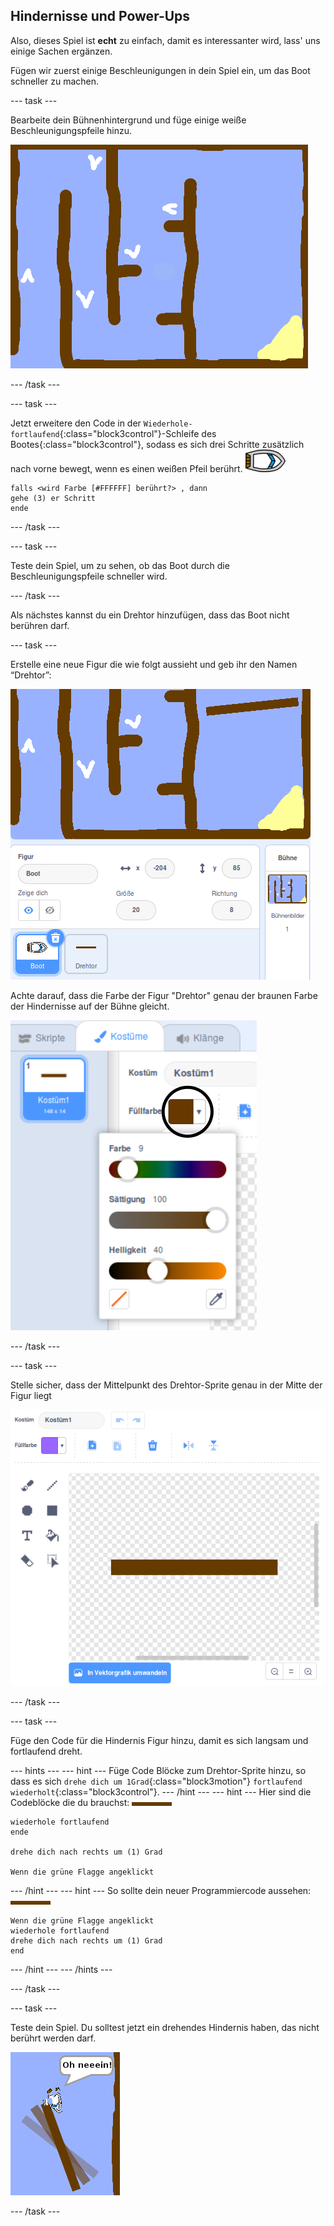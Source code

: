 ## Hindernisse und Power-Ups

Also, dieses Spiel ist **echt** zu einfach, damit es interessanter wird, lass' uns einige Sachen ergänzen.

Fügen wir zuerst einige Beschleunigungen in dein Spiel ein, um das Boot schneller zu machen.

--- task ---

Bearbeite dein Bühnenhintergrund und füge einige weiße Beschleunigungspfeile hinzu.

![Screenshot](images/boat-boost.png)

--- /task ---

--- task ---

Jetzt erweitere den Code in der `Wiederhole-fortlaufend`{:class="block3control"}-Schleife des Bootes{:class="block3control"}, sodass es sich drei Schritte zusätzlich nach vorne bewegt, wenn es einen weißen Pfeil berührt. ![Boot-Figur](images/boat_resize.png)

```blocks3
falls <wird Farbe [#FFFFFF] berührt?> , dann
gehe (3) er Schritt
ende
```

--- /task ---

--- task ---

Teste dein Spiel, um zu sehen, ob das Boot durch die Beschleunigungspfeile schneller wird.

--- /task ---

Als nächstes kannst du ein Drehtor hinzufügen, dass das Boot nicht berühren darf.

--- task ---

Erstelle eine neue Figur die wie folgt aussieht und geb ihr den Namen “Drehtor”:

![screenshot](images/boat-gate.png)

Achte darauf, dass die Farbe der Figur "Drehtor" genau der braunen Farbe der Hindernisse auf der Bühne gleicht.

![Screenshot](images/brown-hsv.png)

--- /task ---

--- task ---

Stelle sicher, dass der Mittelpunkt des Drehtor-Sprite genau in der Mitte der Figur liegt

![Screenshot](images/boat-center.png)

--- /task ---

--- task ---

Füge den Code für die Hindernis Figur hinzu, damit es sich langsam und fortlaufend dreht.

--- hints ---
 --- hint --- Füge Code Blöcke zum Drehtor-Sprite hinzu, so dass es sich `drehe dich um 1Grad`{:class="block3motion"} `fortlaufend wiederholt`{:class="block3control"}.
--- /hint ---
 --- hint --- Hier sind die Codeblöcke die du brauchst: ![Tor](images/gate.png)

```blocks3
wiederhole fortlaufend
ende

drehe dich nach rechts um (1) Grad

Wenn die grüne Flagge angeklickt
```

--- /hint --- --- hint --- So sollte dein neuer Programmiercode aussehen: ![Tor](images/gate.png)

```blocks3
Wenn die grüne Flagge angeklickt
wiederhole fortlaufend
drehe dich nach rechts um (1) Grad
end
```

--- /hint --- --- /hints ---

--- /task ---

--- task ---

Teste dein Spiel. Du solltest jetzt ein drehendes Hindernis haben, das nicht berührt werden darf.

![Screenshot](images/boat-gate-test.png)

--- /task ---